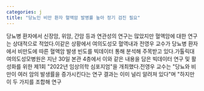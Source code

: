 ```yaml
---
categories: j
title: "당뇨인 비만 환자 혈액암 발병률 높아 정기 검진 필요"
---
```

당뇨병 환자에서 신장암, 위암, 간암 등과 연관성의 연구는 많았지만 혈액암에 대한 연구는 상대적으로 적었다.이같은 상황에서 여의도성모 혈역내과 전영우 교수가 당뇨병 환자에서 비만도에 따른 혈액암 발생 빈도를 빅데이터 통해 분석해 주목받고 있다.가톨릭대 여의도성모병원은 지난 30일 본관 4층에서 이와 같은 내용을 담은 빅데이터 연구 및 활성화를 위한 제1회 "2022년 임상의학 심포지엄"을 개최했다.전영우 교수는 "당뇨와 비만이 여러 암의 발생률을 증가시킨다는 연구 결과는 이미 널리 알려져 있다"며 "하지만 이 두 가지를 조합해 연구